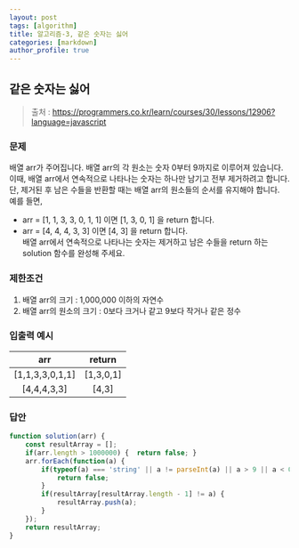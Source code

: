 ```yaml
---
layout: post
tags: [algorithm]
title: 알고리즘-3, 같은 숫자는 싫어
categories: [markdown]
author_profile: true
---
```


## 같은 숫자는 싫어
> 출처 : <https://programmers.co.kr/learn/courses/30/lessons/12906?language=javascript>

### 문제  
배열 arr가 주어집니다. 배열 arr의 각 원소는 숫자 0부터 9까지로 이루어져 있습니다.  
이때, 배열 arr에서 연속적으로 나타나는 숫자는 하나만 남기고 전부 제거하려고 합니다.  
단, 제거된 후 남은 수들을 반환할 때는 배열 arr의 원소들의 순서를 유지해야 합니다.  
예를 들면,  
* arr = [1, 1, 3, 3, 0, 1, 1] 이면 [1, 3, 0, 1] 을 return 합니다.  
* arr = [4, 4, 4, 3, 3] 이면 [4, 3] 을 return 합니다.  
배열 arr에서 연속적으로 나타나는 숫자는 제거하고 남은 수들을 return 하는 solution 함수를 완성해 주세요.

### 제한조건  
1. 배열 arr의 크기 : 1,000,000 이하의 자연수  
2. 배열 arr의 원소의 크기 : 0보다 크거나 같고 9보다 작거나 같은 정수  

### 입출력 예시 
| arr | return |  
| :--: | :--: |  
| [1,1,3,3,0,1,1] | [1,3,0,1] | 
| [4,4,4,3,3]	| [4,3] |  

### 답안  
``` javascript
function solution(arr) {
    const resultArray = [];
    if(arr.length > 1000000) {  return false; }
    arr.forEach(function(a) {
        if(typeof(a) === 'string' || a != parseInt(a) || a > 9 || a < 0) { 
            return false; 
        }
        if(resultArray[resultArray.length - 1] != a) {
            resultArray.push(a);
        }
    });
    return resultArray;
}
```
